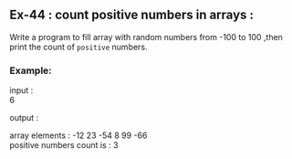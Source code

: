 ## Ex-44 : count positive numbers in arrays :  
Write a program to fill array with random numbers from -100 to 100 ,then print the count of `positive` numbers.  
### Example:  
input :  
6  
 
 output : 
 
array elements : -12 23 -54 8 99 -66  
positive numbers count is : 3  
